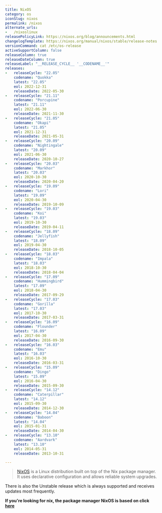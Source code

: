```yaml
---
title: NixOS
category: os
iconSlug: nixos
permalink: /nixos
alternate_urls:
-   /nixoslinux
releasePolicyLink: https://nixos.org/blog/announcements.html
changelogTemplate: https://nixos.org/manual/nixos/stable/release-notes.html#sec-release-__LATEST__
versionCommand: cat /etc/os-release
activeSupportColumn: false
releaseColumn: true
releaseDateColumn: true
releaseLabel: "__RELEASE_CYCLE__ '__CODENAME__'"
releases:
-   releaseCycle: "22.05"
    codename: "Quokka"
    latest: "22.05"
    eol: 2022-12-31
    releaseDate: 2022-05-30
-   releaseCycle: "21.11"
    codename: "Porcupine"
    latest: "21.11"
    eol: 2022-06-30
    releaseDate: 2021-11-30
-   releaseCycle: "21.05"
    codename: "Okapi"
    latest: "21.05"
    eol: 2021-12-31
    releaseDate: 2021-05-31
-   releaseCycle: "20.09"
    codename: "Nightingale"
    latest: "20.09"
    eol: 2021-06-30
    releaseDate: 2020-10-27
-   releaseCycle: "20.03"
    codename: "Markhor"
    latest: "20.03"
    eol: 2020-10-30
    releaseDate: 2020-04-20
-   releaseCycle: "19.09"
    codename: "Lori"
    latest: "19.09"
    eol: 2020-04-30
    releaseDate: 2019-10-09
-   releaseCycle: "19.03"
    codename: "Koi"
    latest: "19.03"
    eol: 2019-10-30
    releaseDate: 2019-04-11
-   releaseCycle: "18.09"
    codename: "Jellyfish"
    latest: "18.09"
    eol: 2019-04-30
    releaseDate: 2018-10-05
-   releaseCycle: "18.03"
    codename: "Impala"
    latest: "18.03"
    eol: 2018-10-30
    releaseDate: 2018-04-04
-   releaseCycle: "17.09"
    codename: "Hummingbird"
    latest: "17.09"
    eol: 2018-04-30
    releaseDate: 2017-09-29
-   releaseCycle: "17.03"
    codename: "Gorilla"
    latest: "17.03"
    eol: 2017-10-30
    releaseDate: 2017-03-31
-   releaseCycle: "16.09"
    codename: "Flounder"
    latest: "16.09"
    eol: 2017-04-30
    releaseDate: 2016-09-30
-   releaseCycle: "16.03"
    codename: "Emu"
    latest: "16.03"
    eol: 2016-10-30
    releaseDate: 2016-03-31
-   releaseCycle: "15.09"
    codename: "Dingo"
    latest: "15.09"
    eol: 2016-04-30
    releaseDate: 2015-09-30
-   releaseCycle: "14.12"
    codename: "Caterpillar"
    latest: "14.12"
    eol: 2015-09-30
    releaseDate: 2014-12-30
-   releaseCycle: "14.04"
    codename: "Baboon"
    latest: "14.04"
    eol: 2015-01-31
    releaseDate: 2014-04-30
-   releaseCycle: "13.10"
    codename: "Aardvark"
    latest: "13.10"
    eol: 2014-05-31
    releaseDate: 2013-10-31

---
```


> [NixOS](https://nixos.org/) is a Linux distribution built on top of the Nix package manager. It uses declarative configuration and allows reliable system upgrades.

There is also the Unstable release which is always supported and receives updates most frequently.

**If you're looking for nix, the package manager NixOS is based on click [here](./nix)**
